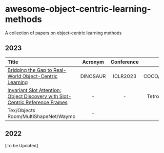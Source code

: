 # awesome-object-centric-learning-methods
A collection of papers on object-centric learning methods 

## 2023

| Title | Acronym | Conference | Dataset| Code |
| :---------| :------------------------------:| :----------------------: | :-------------------------------------------------------------------------:| :--------------------: |
| [Bridging the Gap to Real-World Object-Centric Learning](https://arxiv.org/abs/2209.14860) | DINOSAUR | ICLR2023 | COCO/PascalVOC/MOVi | - |
| [Invariant Slot Attention: Object Discovery with Slot-Centric Reference Frames](https://arxiv.org/pdf/2302.04973.pdf) | - | - |  Tetrominoes/CLEVR-
Tex/Objects Room/MultiShapeNet/Waymo | - |

## 2022
[To be Updated]
